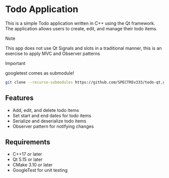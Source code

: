 # Todo Application

This is a simple Todo application written in C++ using the Qt framework. The application allows users to create, edit, and manage their todo items.

> [!NOTE]
> This app does not use Qt Signals and slots in a traditional manner, this is an exercise to apply MVC and Observer patterns

> [!IMPORTANT]
> googletest comes as submodule!
>```sh
>git clone --recurse-submodules https://github.com/SPECTREv333/todo-qt.git
>``` 

## Features

- Add, edit, and delete todo items
- Set start and end dates for todo items
- Serialize and deserialize todo items
- Observer pattern for notifying changes

## Requirements

- C++17 or later
- Qt 5.15 or later
- CMake 3.10 or later
- GoogleTest for unit testing
